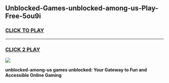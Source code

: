 
## Unblocked-Games-unblocked-among-us-Play-Free-5ou9i
<h3>
<a href="https://premium76.site?title=unblocked-among-us&ref=18A1">CLICK TO PLAY</a></h3>
<hr>

<h3>
<a href="https://premium76.site?title=unblocked-among-us&ref=18A1">CLICK 2 PLAY</a>
  
</h3>

<a href="https://premium76.site?title=unblocked-among-us&ref=18A1"><img src="https://clearcache.store/games.png"></a>


**unblocked-among-us games unblocked: Your Gateway to Fun and Accessible Online Gaming**
